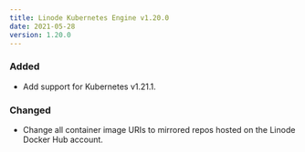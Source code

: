 ```yaml
---
title: Linode Kubernetes Engine v1.20.0
date: 2021-05-28
version: 1.20.0
---
```


### Added

- Add support for Kubernetes v1.21.1.

### Changed

- Change all container image URIs to mirrored repos hosted on the Linode Docker Hub account.